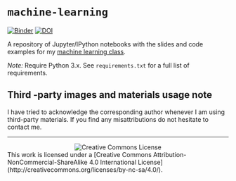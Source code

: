 # `machine-learning`

[![Binder](http://mybinder.org/badge.svg)](http://mybinder.org/repo/lmarti/machine-learning)
[![DOI](https://zenodo.org/badge/DOI/10.5281/zenodo.495739.svg)](https://doi.org/10.5281/zenodo.495739)


A repository of Jupyter/IPython notebooks with the slides and code examples for my [machine learning class](http://lmarti.com/ml-2017-1).

*Note:* Require Python 3.x. See `requirements.txt` for a full list of requirements.

## Third -party images and materials usage note

I have tried to acknowledge the corresponding author whenever I am using third-party materials. If you find any misattributions do not hesitate to contact me.

<hr/>
<div class="container-fluid">
  <div class='well'>
      <div class="row">
          <div class="col-md-3" align='center'>
              <img align='center'alt="Creative Commons License" style="border-width:0" src="https://i.creativecommons.org/l/by-nc-sa/4.0/88x31.png"/>
          </div>
          <div class="col-md-9">
              This work is licensed under a [Creative Commons Attribution-NonCommercial-ShareAlike 4.0 International License](http://creativecommons.org/licenses/by-nc-sa/4.0/).
          </div>
      </div>
  </div>
</div>
